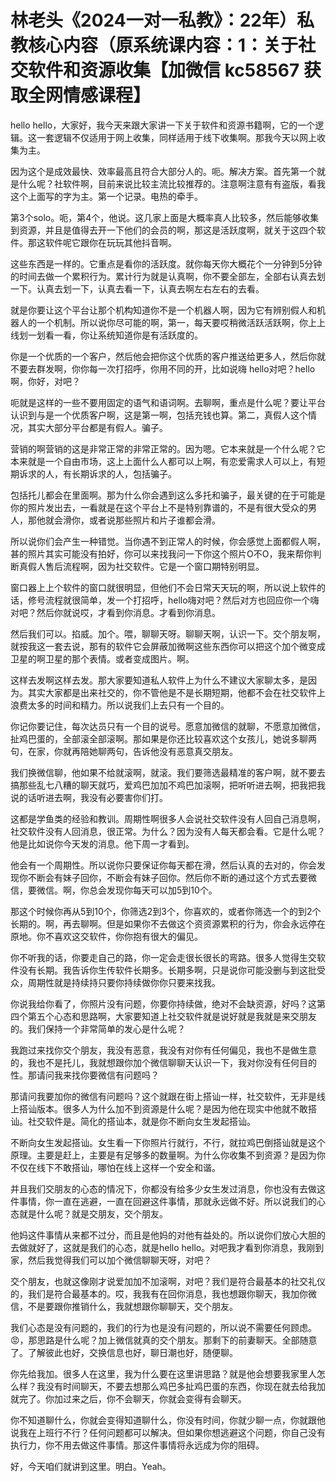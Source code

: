# 林老头《2024一对一私教》：22年）私教核心内容（原系统课内容：1：关于社交软件和资源收集【加微信 kc58567 获取全网情感课程】

hello hello，大家好，我今天来跟大家讲一下关于软件和资源书籍啊，它的一个逻辑。这一套逻辑不仅适用于网上收集，同样适用于线下收集啊。那我今天以网上收集为主。

因为这个是成效最快、效率最高且符合大部分人的。呃。解决方案。首先第一个就是什么呢？社软件啊，目前来说比较主流比较推荐的。注意啊注意有有盗版，看我这个上面写的字为主。第一个记录。电热的牵手。

第3个solo。呃，第4个，他说。这几家上面是大概率真人比较多，然后能够收集到资源，并且是值得去开一下他们的会员的啊，那这是活跃度啊，就关于这四个软件。那这软件呢它跟你在玩玩其他抖音啊。

这些东西是一样的。它重点是看你的活跃度。就你每天你大概花个一分钟到5分钟的时间去做一个累积行为。累计行为就是认真啊，你不要全部左，全部右认真去划一下。认真去划一下，认真去看一下，认真去啊左右左右的去看。

就是你要让这个平台让那个机构知道你不是一个机器人啊，因为它有辨别假人和机器人的一个机制。所以说你尽可能的啊，第一，每天要哎稍微活跃活跃啊，你上上线划一划看一看，你让系统知道你是有活跃度的。

你是一个优质的一个客户，然后他会把你这个优质的客户推送给更多人，然后你就不要去群发啊，你你每一次打招呼，你用不同的开，比如说嗨 hello对吧？hello啊，你好，对吧？

呃就是这样的一些不要用固定的语气和语词啊。去聊啊，重点是什么呢？要让平台认识到与是一个优质客户啊，这是第一啊，包括充钱也算。第二，真假人这个情况，其实大部分平台都是有假人。骗子。

营销的啊营销的这是非常正常的非常正常的。因为嗯。它本来就是一个什么呢？它本来就是一个自由市场，这上上面什么人都可以上啊，有恋爱需求人可以上，有短期诉求的人，有长期诉求的人，包括骗子。

包括托儿都会在里面啊。那为什么你会遇到这么多托和骗子，最关键的在于可能是你的照片发出去，一看就是在这个平台上不是特别靠谱的，不是有很大受众的男人，那他就会滑你，或者说那些照片和片子谁都会滑。

所以说你们会产生一种错觉。当你遇不到正常人的时候，你会感觉上面都假人啊，甚的照片其实可能没有拍好，你可以来找我问一下你这个照片O不O，我来帮你判断真假人售后流程啊，因为社交软件。它是一个窗口期特别明显。

窗口器上上个软件的窗口就很明显，但他们不会日常天天玩的啊，所以说上软件的话，修号流程就很简单，发一个打招呼，hello嗨对吧？然后对方也回应你一个嗨对吧？然后你就说哎，才看到你消息。才看到你消息。

然后我们可以。掐威。加个。喂，聊聊天呀。聊聊天啊，认识一下。交个朋友啊，就按我这一套去说，那有的软件它会屏蔽加微啊这些东西你可以把这个加个微变成卫星的啊卫星的那个表情。或者变成图片。啊。

这样去发啊这样去发。那大家要知道私人软件上为什么不建议大家聊太多，是因为。其实大家都是出来社交的，你不管他是不是长期短期，他都不会在社交软件上浪费太多的时间和精力。所以说我们上去只有一个目的。

你记你要记住，每次达员只有一个目的说号。愿意加微信的就聊，不愿意加微信，扯鸡巴蛋的，全部滚全部滚啊。那如果是你还比较喜欢这个女孩儿，她说多聊两句，在家，你就再陪她聊两句，告诉他没有恶意真交朋友。

我们换微信聊，他如果不给就滚啊，就滚。我们要筛选最精准的客户啊，就不要去搞那些乱七八糟的聊天就巧，爱鸡巴加加不鸡巴加滚啊，把听听进去啊，把我把我说的话听进去啊，我没有必要害你们打。

这都是学鱼类的经验和教训。周期性啊很多人会说社交软件没有人回自己消息啊，社交软件没有人回消息，很正常。为什么？因为没有人每天都会看。它是什么呢？他是比如说你今天发的消息。他下周一才看到。

他会有一个周期性。所以说你只要保证你每天都在滑，然后认真的去对的，你会发现你不断会有妹子回你，不断会有妹子回你。然后你不断的通过这个方式去要微信，要微信。啊，你总会发现你每天可以加5到10个。

那这个时候你再从5到10个，你筛选2到3个，你喜欢的，或者你筛选一个的到2个长期的。啊，再去聊啊。但是如果你不去做这个资资源累积的行为，你会永远停在原地。你不喜欢这交软件，你你抱有很大的偏见。

你不听我的话，你要走自己的路，你一定会走很长很长的弯路。很多人觉得生交软件没有长期。我告诉你生传软件长期多。长期多啊，只是说你可能没删与到这批受众，周期性就是持续持只要你持续做你你只要来找我。

你说我给你看了，你照片没有问题，你要你持续做，绝对不会缺资源，好吗？这第四个第五个心态和思路啊，大家要知道上社交软件就是说好就是我就是来交朋友的。我们保持一个非常简单的发心是什么呢？

我跑过来找你交个朋友，我没有恶意，我没有对你有任何偏见，我也不是做生意的，我也不是托儿，我就想跟你加个微信聊聊天认识一下，我对你没有任何目的性。那请问我来找你要微信有问题吗？

那请问我要加你的微信有问题吗？这个就跟在街上搭讪一样，社交软件，无非是线上搭讪版本。很多人为什么加不到资源是什么呢？是因为他在现实中他就不敢搭讪。社交软件是。简化的搭讪本，就是你不断向女生发起搭讪。

不断向女生发起搭讪。女生看一下你照片行就行，不行，就拉鸡巴倒搭讪就是这个原理。主要是赶上，主要是有足够多的数量啊。为什么你收集不到资源？是因为你不仅在线下不敢搭讪，哪怕在线上这样一个安全和谐。

并且我们交朋友的心态的情况下，你都没有给多少女生发过消息，你也没有去做这件事情，你一直在逃避，一直在回避这件事情，那就永远做不好。所以说我们的心态就是什么呢？就是交朋友，交个朋友。

他妈这件事情从来都不过分，而且是他妈的对他有益处的。所以说你们放心大胆的去做就好了，这就是我们的心态，就是hello hello。对吧我才看到你消息，我刚到家，然后我觉得我们可以加个微信聊聊天呀，对吧？

交个朋友，也就这像刚才说爱加加不加滚啊，对吧？我们是符合最基本的社交礼仪的，我们是符合最基本的。哎，我我有在回你消息，我也想跟你聊天，我加你微信，不是要跟你推销什么，我就想跟你聊聊天，交个朋友。

我们心态是没有问题的，我们的行为也是没有问题的，所以说不需要任何顾虑。😡，那思路是什么呢？加上微信就真的交个朋友。那剩下的前妻聊天。全部随意了。了解彼此也好，交换信息也好，聊日潮也好，随便聊。

你先给我加。很多人在这里，我为什么要在这里讲思路？就是他会想要我家里人怎么样？我没有时间聊天，不要去想那么鸡巴多扯鸡巴蛋的东西，你现在就去给我加就完了。你加过来之后，你不会聊天，你就会变得有会聊天。

你不知道聊什么，你就会变得知道聊什么，你没有时间，你就少聊一点，你就跟他说我在上班行不行？任何问题都可以解决。但如果你想逃避这个问题，你自己没有执行力，你不用去做这件事情。那这件事情将永远成为你的阻碍。

好，今天咱们就讲到这里。明白。Yeah。